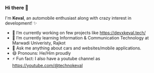### Hi there 👋
I'm **Keval**, an automobile enthusiast along with crazy interest in development! ✨ 

- 🔭 I’m currently working on few projects like https://devxkeval.tech/
- 🌱 I’m currently learning Information & Communication Technology at Marwadi Univeristy, Rajkot
- 💬 Ask me anything about cars and websites/mobile applications.
- 😄 Pronouns: He/Him proudly
- ⚡ Fun fact: I also have a youtube channel as https://youtube.com/@technokeval

<!--
**KevalB/KevalB** is a ✨ _special_ ✨ repository because its `README.md` (this file) appears on your GitHub profile.

Here are some ideas to get you started:

- 🔭 I’m currently working on ...
- 🌱 I’m currently learning ...
- 👯 I’m looking to collaborate on ...
- 🤔 I’m looking for help with ...
- 💬 Ask me about ...
- 📫 How to reach me: ...
- 😄 Pronouns: ...
- ⚡ Fun fact: ...
-->
